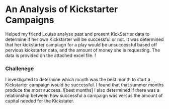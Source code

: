 # An Analysis of Kickstarter Campaigns
Helped my friend Louise analyse past and present KickStarter data to determine if her own Kickstarter will be successful or not.
It was determined that her kickstarter campiagn for a play would be unsuccessful based off pervious kickstarter data, and the amount of money she is requesting.
The data is provided on the attached excel file.
!
### Challenege
I investigated to determine which month was the best month to start a Kickstarter campaign would be successful. 
I found that that summer months produce the most success.
![best months]
I also determined if there was a relationship between how successful a campaign was versus the amount of capital needed for the Kickstater. 
